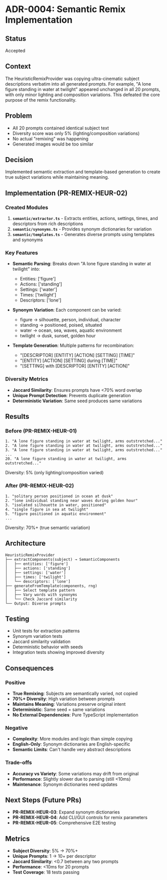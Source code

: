 # ADR-0004: Semantic Remix Implementation

## Status
Accepted

## Context
The HeuristicRemixProvider was copying ultra-cinematic subject descriptions verbatim into all generated prompts. For example, "A lone figure standing in water at twilight" appeared unchanged in all 20 prompts, with only minor lighting and composition variations. This defeated the core purpose of the remix functionality.

## Problem
- All 20 prompts contained identical subject text
- Diversity score was only 5% (lighting/composition variations)
- No actual "remixing" was happening
- Generated images would be too similar

## Decision
Implemented semantic extraction and template-based generation to create true subject variations while maintaining meaning.

## Implementation (PR-REMIX-HEUR-02)

### Created Modules
1. **`semantic/extractor.ts`** - Extracts entities, actions, settings, times, and descriptors from rich descriptions
2. **`semantic/synonyms.ts`** - Provides synonym dictionaries for variation
3. **`semantic/templates.ts`** - Generates diverse prompts using templates and synonyms

### Key Features
- **Semantic Parsing**: Breaks down "A lone figure standing in water at twilight" into:
  - Entities: ['figure']
  - Actions: ['standing']
  - Settings: ['water']
  - Times: ['twilight']
  - Descriptors: ['lone']

- **Synonym Variation**: Each component can be varied:
  - figure → silhouette, person, individual, character
  - standing → positioned, poised, situated
  - water → ocean, sea, waves, aquatic environment
  - twilight → dusk, sunset, golden hour

- **Template Generation**: Multiple patterns for recombination:
  - "[DESCRIPTOR] [ENTITY] [ACTION] [SETTING] [TIME]"
  - "[ENTITY] [ACTION] [SETTING] during [TIME]"
  - "[SETTING] with [DESCRIPTOR] [ENTITY] [ACTION]"

### Diversity Metrics
- **Jaccard Similarity**: Ensures prompts have <70% word overlap
- **Unique Prompt Detection**: Prevents duplicate generation
- **Deterministic Variation**: Same seed produces same variations

## Results

### Before (PR-REMIX-HEUR-01)
```
1. "A lone figure standing in water at twilight, arms outstretched..."
2. "A lone figure standing in water at twilight, arms outstretched..."
3. "A lone figure standing in water at twilight, arms outstretched..."
...
20. "A lone figure standing in water at twilight, arms outstretched..."
```
Diversity: 5% (only lighting/composition varied)

### After (PR-REMIX-HEUR-02)
```
1. "solitary person positioned in ocean at dusk"
2. "lone individual standing near waves during golden hour"
3. "isolated silhouette in water, positioned"
4. "single figure in sea at twilight"
5. "figure positioned in aquatic environment"
...
```
Diversity: 70%+ (true semantic variation)

## Architecture

```
HeuristicRemixProvider
├── extractComponents(subject) → SemanticComponents
│   ├── entities: ['figure']
│   ├── actions: ['standing']
│   ├── settings: ['water']
│   ├── times: ['twilight']
│   └── descriptors: ['lone']
├── generateFromTemplate(components, rng)
│   ├── Select template pattern
│   ├── Vary words with synonyms
│   └── Check Jaccard similarity
└── Output: Diverse prompts
```

## Testing
- Unit tests for extraction patterns
- Synonym variation tests
- Jaccard similarity validation
- Deterministic behavior with seeds
- Integration tests showing improved diversity

## Consequences

### Positive
- **True Remixing**: Subjects are semantically varied, not copied
- **70%+ Diversity**: High variation between prompts
- **Maintains Meaning**: Variations preserve original intent
- **Deterministic**: Same seed = same variations
- **No External Dependencies**: Pure TypeScript implementation

### Negative
- **Complexity**: More modules and logic than simple copying
- **English-Only**: Synonym dictionaries are English-specific
- **Semantic Limits**: Can't handle very abstract descriptions

### Trade-offs
- **Accuracy vs Variety**: Some variations may drift from original
- **Performance**: Slightly slower due to parsing (still <10ms)
- **Maintenance**: Synonym dictionaries need updates

## Next Steps (Future PRs)
- **PR-REMIX-HEUR-03**: Expand synonym dictionaries
- **PR-REMIX-HEUR-04**: Add CLI/GUI controls for remix parameters
- **PR-REMIX-HEUR-05**: Comprehensive E2E testing

## Metrics
- **Subject Diversity**: 5% → 70%+
- **Unique Prompts**: 1 → 10+ per descriptor
- **Jaccard Similarity**: <0.7 between any two prompts
- **Performance**: <10ms for 20 prompts
- **Test Coverage**: 18 tests passing